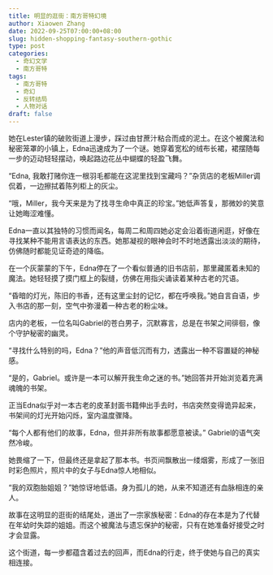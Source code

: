 ```yaml
---
title: 明显的逛街：南方哥特幻境
author: Xiaowen Zhang
date: 2022-09-25T07:00:00+08:00
slug: hidden-shopping-fantasy-southern-gothic
type: post
categories:
  - 奇幻文学
  - 南方哥特
tags:
  - 南方哥特
  - 奇幻
  - 反转结局
  - 人物对话
draft: false
---
```


她在Lester镇的破败街道上漫步，踩过由甘蔗汁粘合而成的泥土。在这个被魔法和秘密笼罩的小镇上，Edna迅速成为了一个谜。她穿着宽松的绒布长裙，裙摆随每一步的迈动轻轻摆动，唤起路边花丛中蝴蝶的轻盈飞舞。

“Edna, 我敢打赌你连一根羽毛都能在这泥里找到宝藏吗？”杂货店的老板Miller调侃着，一边擦拭着陈列柜上的灰尘。

“哦，Miller，我今天来是为了找寻生命中真正的珍宝。”她低声答复，那微妙的笑意让她晦涩难懂。

Edna一直以其独特的习惯而闻名，每周二和周四她必定会沿着街道闲逛，好像在寻找某种不能用言语表达的东西。她那凝视的眼神会时不时地透露出淡淡的期待，仿佛随时都能见证奇迹的降临。

在一个灰蒙蒙的下午，Edna停在了一个看似普通的旧书店前，那里藏匿着未知的魔法。她轻轻摸了摸门框上的裂缝，仿佛在用指尖诵读着某种古老的咒语。

“昏暗的灯光，陈旧的书香，还有这里尘封的记忆，都在呼唤我。”她自言自语，步入书店的那一刻，空气中弥漫着一种古老的粉尘味。

店内的老板，一位名叫Gabriel的苍白男子，沉默寡言，总是在书架之间徘徊，像个守护秘密的幽灵。

“寻找什么特别的吗，Edna？”他的声音低沉而有力，透露出一种不容置疑的神秘感。

“是的，Gabriel。或许是一本可以解开我生命之迷的书。”她回答并开始浏览着充满魂魄的书架。

正当Edna似乎对一本古老的皮革封面书籍伸出手去时，书店突然变得诡异起来，书架间的灯光开始闪烁，室内温度骤降。

“每个人都有他们的故事，Edna，但并非所有故事都愿意被读。” Gabriel的语气突然冷峻。

她畏缩了一下，但最终还是拿起了那本书。书页间飘散出一缕烟雾，形成了一张旧时彩色照片，照片中的女子与Edna惊人地相似。

“我的双胞胎姐姐？”她惊讶地低语。身为孤儿的她，从来不知道还有血脉相连的亲人。

故事在这明显的逛街的结尾处，道出了一宗家族秘密：Edna的存在本是为了代替在年幼时失踪的姐姐。而这个被魔法与遗忘保护的秘密，只有在她准备好接受之时才会显露。

这个街道，每一步都蕴含着过去的回声，而Edna的行走，终于使她与自己的真实相连接。

